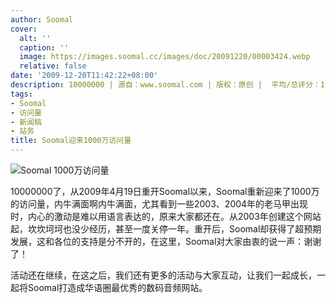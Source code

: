 ```yaml
---
author: Soomal
cover:
  alt: ''
  caption: ''
  image: https://images.soomal.cc/images/doc/20091220/00003424.webp
  relative: false
date: '2009-12-20T11:42:22+08:00'
description: 10000000 | 源自：www.soomal.com | 版权：原创 |  平均/总评分：10.00/140
tags:
- Soomal
- 访问量
- 新闻稿
- 站务
title: Soomal迎来1000万访问量
---
```


![Soomal 1000万访问量](https://images.soomal.cc/images/doc/20091220/00003424.webp)



10000000了，从2009年4月19日重开Soomal以来，Soomal重新迎来了1000万的访问量，内牛满面啊内牛满面，尤其看到一些2003、2004年的老马甲出现时，内心的激动是难以用语言表达的，原来大家都还在。从2003年创建这个网站起，坎坎坷坷也没少经历，甚至一度关停一年。重开后，Soomal却获得了超预期发展，这和各位的支持是分不开的，在这里，Soomal对大家由衷的说一声：谢谢了！



活动还在继续，在这之后，我们还有更多的活动与大家互动，让我们一起成长，一起将Soomal打造成华语圈最优秀的数码音频网站。
